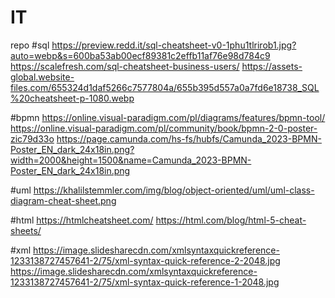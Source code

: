 # IT
repo
#sql
https://preview.redd.it/sql-cheatsheet-v0-1phu1tlrirob1.jpg?auto=webp&s=600ba53ab00ecf89381c2effb11af76e98d784c9
https://scalefresh.com/sql-cheatsheet-business-users/
https://assets-global.website-files.com/655324d1daf5266c7577804a/655b395d557a0a7fd6e18738_SQL%20cheatsheet-p-1080.webp

#bpmn
https://online.visual-paradigm.com/pl/diagrams/features/bpmn-tool/
https://online.visual-paradigm.com/pl/community/book/bpmn-2-0-poster-zic79d33o
https://page.camunda.com/hs-fs/hubfs/Camunda_2023-BPMN-Poster_EN_dark_24x18in.png?width=2000&height=1500&name=Camunda_2023-BPMN-Poster_EN_dark_24x18in.png

#uml
https://khalilstemmler.com/img/blog/object-oriented/uml/uml-class-diagram-cheat-sheet.png

#html
https://htmlcheatsheet.com/
https://html.com/blog/html-5-cheat-sheets/

#xml
https://image.slidesharecdn.com/xmlsyntaxquickreference-1233138727457641-2/75/xml-syntax-quick-reference-2-2048.jpg
https://image.slidesharecdn.com/xmlsyntaxquickreference-1233138727457641-2/75/xml-syntax-quick-reference-1-2048.jpg

